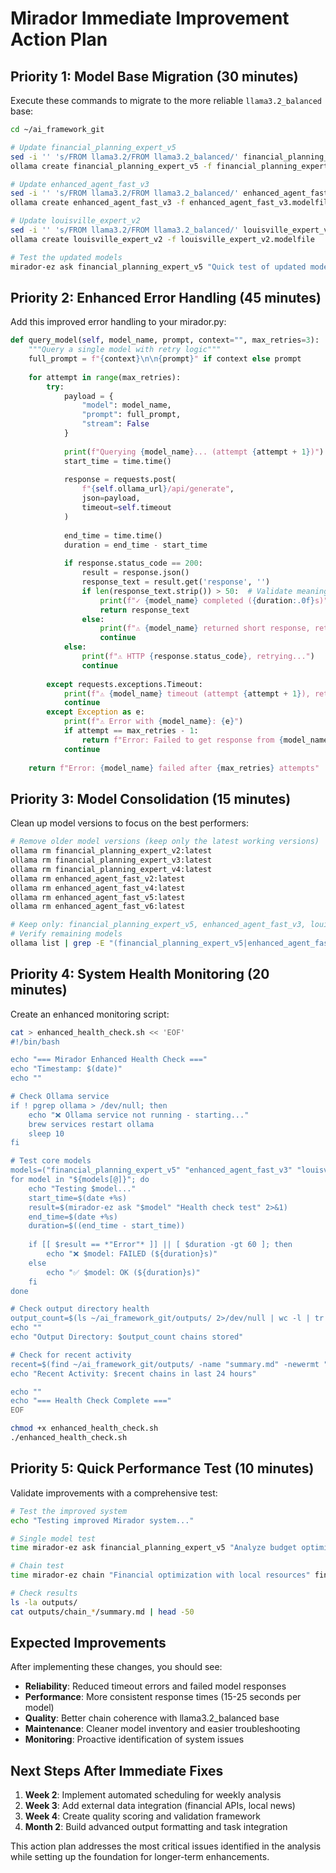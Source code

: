 # Mirador Immediate Improvement Action Plan

## Priority 1: Model Base Migration (30 minutes)

Execute these commands to migrate to the more reliable `llama3.2_balanced` base:

```bash
cd ~/ai_framework_git

# Update financial_planning_expert_v5
sed -i '' 's/FROM llama3.2/FROM llama3.2_balanced/' financial_planning_expert_v5.modelfile
ollama create financial_planning_expert_v5 -f financial_planning_expert_v5.modelfile

# Update enhanced_agent_fast_v3  
sed -i '' 's/FROM llama3.2/FROM llama3.2_balanced/' enhanced_agent_fast_v3.modelfile
ollama create enhanced_agent_fast_v3 -f enhanced_agent_fast_v3.modelfile

# Update louisville_expert_v2
sed -i '' 's/FROM llama3.2/FROM llama3.2_balanced/' louisville_expert_v2.modelfile
ollama create louisville_expert_v2 -f louisville_expert_v2.modelfile

# Test the updated models
mirador-ez ask financial_planning_expert_v5 "Quick test of updated model"
```

## Priority 2: Enhanced Error Handling (45 minutes)

Add this improved error handling to your mirador.py:

```python
def query_model(self, model_name, prompt, context="", max_retries=3):
    """Query a single model with retry logic"""
    full_prompt = f"{context}\n\n{prompt}" if context else prompt
    
    for attempt in range(max_retries):
        try:
            payload = {
                "model": model_name,
                "prompt": full_prompt,
                "stream": False
            }
            
            print(f"Querying {model_name}... (attempt {attempt + 1})")
            start_time = time.time()
            
            response = requests.post(
                f"{self.ollama_url}/api/generate",
                json=payload,
                timeout=self.timeout
            )
            
            end_time = time.time()
            duration = end_time - start_time
            
            if response.status_code == 200:
                result = response.json()
                response_text = result.get('response', '')
                if len(response_text.strip()) > 50:  # Validate meaningful response
                    print(f"✓ {model_name} completed ({duration:.0f}s)")
                    return response_text
                else:
                    print(f"⚠ {model_name} returned short response, retrying...")
                    continue
            else:
                print(f"⚠ HTTP {response.status_code}, retrying...")
                continue
                
        except requests.exceptions.Timeout:
            print(f"⚠ {model_name} timeout (attempt {attempt + 1}), retrying...")
            continue
        except Exception as e:
            print(f"⚠ Error with {model_name}: {e}")
            if attempt == max_retries - 1:
                return f"Error: Failed to get response from {model_name} after {max_retries} attempts"
            continue
    
    return f"Error: {model_name} failed after {max_retries} attempts"
```

## Priority 3: Model Consolidation (15 minutes)

Clean up model versions to focus on the best performers:

```bash
# Remove older model versions (keep only the latest working versions)
ollama rm financial_planning_expert_v2:latest
ollama rm financial_planning_expert_v3:latest  
ollama rm financial_planning_expert_v4:latest
ollama rm enhanced_agent_fast_v2:latest
ollama rm enhanced_agent_fast_v4:latest
ollama rm enhanced_agent_fast_v5:latest
ollama rm enhanced_agent_fast_v6:latest

# Keep only: financial_planning_expert_v5, enhanced_agent_fast_v3, louisville_expert_v2
# Verify remaining models
ollama list | grep -E "(financial_planning_expert_v5|enhanced_agent_fast_v3|louisville_expert_v2)"
```

## Priority 4: System Health Monitoring (20 minutes)

Create an enhanced monitoring script:

```bash
cat > enhanced_health_check.sh << 'EOF'
#!/bin/bash

echo "=== Mirador Enhanced Health Check ==="
echo "Timestamp: $(date)"
echo ""

# Check Ollama service
if ! pgrep ollama > /dev/null; then
    echo "❌ Ollama service not running - starting..."
    brew services restart ollama
    sleep 10
fi

# Test core models
models=("financial_planning_expert_v5" "enhanced_agent_fast_v3" "louisville_expert_v2")
for model in "${models[@]}"; do
    echo "Testing $model..."
    start_time=$(date +%s)
    result=$(mirador-ez ask "$model" "Health check test" 2>&1)
    end_time=$(date +%s)
    duration=$((end_time - start_time))
    
    if [[ $result == *"Error"* ]] || [ $duration -gt 60 ]; then
        echo "❌ $model: FAILED (${duration}s)"
    else
        echo "✅ $model: OK (${duration}s)"
    fi
done

# Check output directory health
output_count=$(ls ~/ai_framework_git/outputs/ 2>/dev/null | wc -l | tr -d ' ')
echo ""
echo "Output Directory: $output_count chains stored"

# Check for recent activity
recent=$(find ~/ai_framework_git/outputs/ -name "summary.md" -newermt "24 hours ago" | wc -l | tr -d ' ')
echo "Recent Activity: $recent chains in last 24 hours"

echo ""
echo "=== Health Check Complete ==="
EOF

chmod +x enhanced_health_check.sh
./enhanced_health_check.sh
```

## Priority 5: Quick Performance Test (10 minutes)

Validate improvements with a comprehensive test:

```bash
# Test the improved system
echo "Testing improved Mirador system..."

# Single model test
time mirador-ez ask financial_planning_expert_v5 "Analyze budget optimization for $75,000 income in Louisville"

# Chain test  
time mirador-ez chain "Financial optimization with local resources" financial_planning_expert_v5 louisville_expert_v2 enhanced_agent_fast_v3

# Check results
ls -la outputs/
cat outputs/chain_*/summary.md | head -50
```

## Expected Improvements

After implementing these changes, you should see:

- **Reliability**: Reduced timeout errors and failed model responses
- **Performance**: More consistent response times (15-25 seconds per model)
- **Quality**: Better chain coherence with llama3.2_balanced base
- **Maintenance**: Cleaner model inventory and easier troubleshooting
- **Monitoring**: Proactive identification of system issues

## Next Steps After Immediate Fixes

1. **Week 2**: Implement automated scheduling for weekly analysis
2. **Week 3**: Add external data integration (financial APIs, local news)
3. **Week 4**: Create quality scoring and validation framework
4. **Month 2**: Build advanced output formatting and task integration

This action plan addresses the most critical issues identified in the analysis while setting up the foundation for longer-term enhancements.


